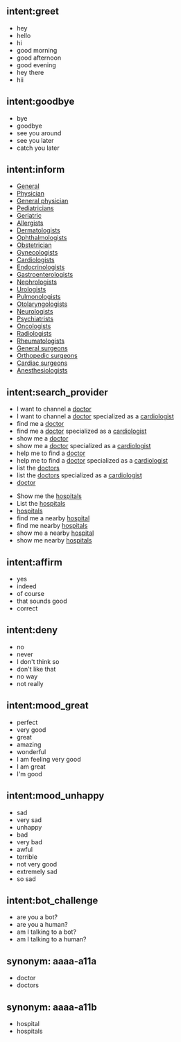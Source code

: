 ## intent:greet
- hey
- hello
- hi
- good morning
- good afternoon
- good evening
- hey there
- hii

## intent:goodbye
- bye
- goodbye
- see you around
- see you later
- catch you later

## intent:inform
<!-- Specializations as doctor_type -->
- [General](doctor_type)
- [Physician](doctor_type)
- [General physician](doctor_type)
- [Pediatricians](doctor_type)
- [Geriatric](doctor_type)
- [Allergists](doctor_type)
- [Dermatologists](doctor_type)
- [Ophthalmologists](doctor_type)
- [Obstetrician](doctor_type)
- [Gynecologists](doctor_type)
- [Cardiologists](doctor_type)
- [Endocrinologists](doctor_type)
- [Gastroenterologists](doctor_type)
- [Nephrologists](doctor_type)
- [Urologists](doctor_type)
- [Pulmonologists](doctor_type)
- [Otolaryngologists](doctor_type)
- [Neurologists](doctor_type)
- [Psychiatrists](doctor_type)
- [Oncologists](doctor_type)
- [Radiologists](doctor_type)
- [Rheumatologists](doctor_type)
- [General surgeons](doctor_type)
- [Orthopedic surgeons](doctor_type)
- [Cardiac surgeons](doctor_type)
- [Anesthesiologists](doctor_type)

## intent:search_provider
<!-- Regarding doctors -->
- I want to channel a [doctor](facility_type:aaaa-a11a)
- I want to channel a [doctor](facility_type:aaaa-a11a) specialized as a [cardiologist](doctor_type)
- find me a [doctor](facility_type:aaaa-a11a)
- find me a [doctor](facility_type:aaaa-a11a) specialized as a [cardiologist](doctor_type)
- show me a [doctor](facility_type:aaaa-a11a)
- show me a [doctor](facility_type:aaaa-a11a) specialized as a [cardiologist](doctor_type)
- help me to find a [doctor](facility_type:aaaa-a11a)
- help me to find a [doctor](facility_type:aaaa-a11a) specialized as a [cardiologist](doctor_type)
- list the [doctors](facility_type:aaaa-a11a)
- list the [doctors](facility_type:aaaa-a11a) specialized as a [cardiologist](doctor_type)
- [doctor](facility_type:aaaa-a11a)

<!-- Regarding hospitals -->
- Show me the [hospitals](facility_type:aaaa-a11b)
- List the [hospitals](facility_type:aaaa-a11b)
- [hospitals](facility_type:aaaa-a11b)
- find me a nearby [hospital](facility_type:aaaa-a11b)
- find me nearby [hospitals](facility_type:aaaa-a11b)
- show me a nearby [hospital](facility_type:aaaa-a11b)
- show me nearby [hospitals](facility_type:aaaa-a11b)

## intent:affirm
- yes
- indeed
- of course
- that sounds good
- correct

## intent:deny
- no
- never
- I don't think so
- don't like that
- no way
- not really

## intent:mood_great
- perfect
- very good
- great
- amazing
- wonderful
- I am feeling very good
- I am great
- I'm good

## intent:mood_unhappy
- sad
- very sad
- unhappy
- bad
- very bad
- awful
- terrible
- not very good
- extremely sad
- so sad

## intent:bot_challenge
- are you a bot?
- are you a human?
- am I talking to a bot?
- am I talking to a human?

## synonym: aaaa-a11a
- doctor
- doctors

## synonym: aaaa-a11b
- hospital
- hospitals